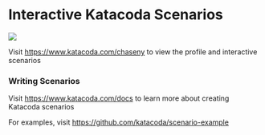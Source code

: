 # Interactive Katacoda Scenarios

[![](http://shields.katacoda.com/katacoda/chaseny/count.svg)](https://www.katacoda.com/chaseny "Get your profile on Katacoda.com")

Visit https://www.katacoda.com/chaseny to view the profile and interactive scenarios

### Writing Scenarios
Visit https://www.katacoda.com/docs to learn more about creating Katacoda scenarios

For examples, visit https://github.com/katacoda/scenario-example
